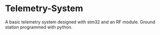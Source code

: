 # Telemetry-System

A basic telemetry system designed with stm32 and an RF module. Ground station programmed with python.
